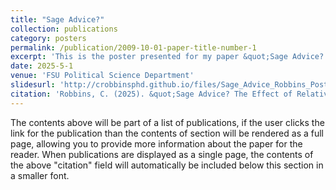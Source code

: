 ```yaml
---
title: "Sage Advice?"
collection: publications
category: posters
permalink: /publication/2009-10-01-paper-title-number-1
excerpt: 'This is the poster presented for my paper &quot;Sage Advice? The Effect of Relative Adviser Experience on Hawkish Foreign Policy Decisionmaking.&quot;'
date: 2025-5-1
venue: 'FSU Political Science Department'
slidesurl: 'http://crobbinsphd.github.io/files/Sage_Advice_Robbins_Poster.pdf'
citation: 'Robbins, C. (2025). &quot;Sage Advice? The Effect of Relative Adviser Experience on Hawkish Foreign Policy Decisionmaking.&quot; <i>Poster</i>.'
---
```

The contents above will be part of a list of publications, if the user clicks the link for the publication than the contents of section will be rendered as a full page, allowing you to provide more information about the paper for the reader. When publications are displayed as a single page, the contents of the above "citation" field will automatically be included below this section in a smaller font.
